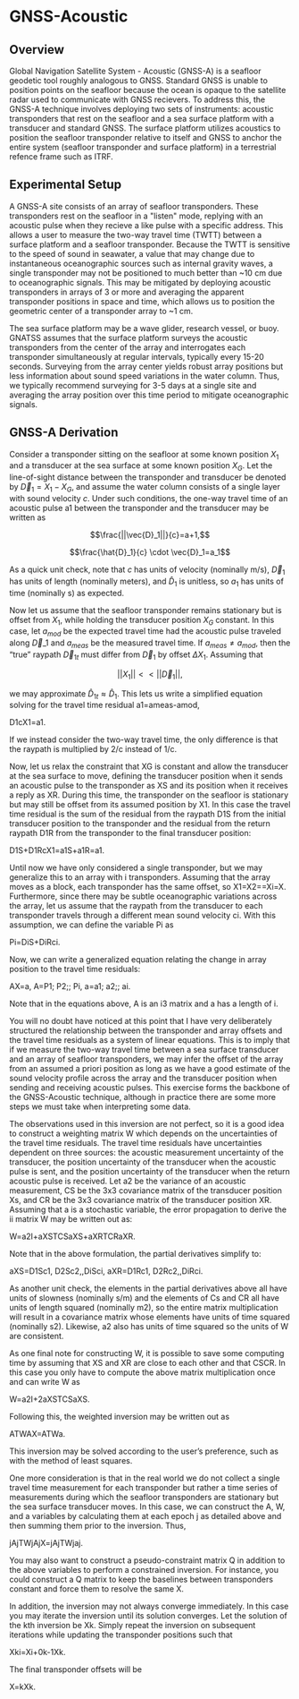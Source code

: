 # GNSS-Acoustic

## Overview
Global Navigation Satellite System - Acoustic (GNSS-A) is a seafloor geodetic tool roughly analogous to GNSS. Standard GNSS is unable to position points on the seafloor because the ocean is opaque to the satellite radar used to communicate with GNSS recievers. To address this, the GNSS-A technique involves deploying two sets of instruments: acoustic transponders that rest on the seafloor and a sea surface platform with a transducer and standard GNSS. The surface platform utilizes acoustics to position the seafloor transponder relative to itself and GNSS to anchor the entire system (seafloor transponder and surface platform) in a terrestrial refence frame such as ITRF.

## Experimental Setup
A GNSS-A site consists of an array of seafloor transponders. These transponders rest on the seafloor in a "listen" mode, replying with an acoustic pulse when they recieve a like pulse with a specific address. This allows a user to measure the two-way travel time (TWTT) between a surface platform and a seafloor transponder. Because the TWTT is sensitive to the speed of sound in seawater, a value that may change due to instantaneous oceanographic sources such as internal gravity waves, a single transponder may not be positioned to much better than ~10 cm due to oceanographic signals. This may be mitigated by deploying acoustic transponders in arrays of 3 or more and averaging the apparent transponder positions in space and time, which allows us to position the geometric center of a transponder array to ~1 cm.

The sea surface platform may be a wave glider, research vessel, or buoy. GNATSS assumes that the surface platform surveys the acoustic transponders from the center of the array and interrogates each transponder simultaneously at regular intervals, typically every 15-20 seconds. Surveying from the array center yields robust array positions but less information about sound speed variations in the water column. Thus, we typically recommend surveying for 3-5 days at a single site and averaging the array position over this time period to mitigate oceanographic signals.

## GNSS-A Derivation
Consider a transponder sitting on the seafloor at some known position $X_1$ and a transducer at the sea surface at some known position $X_G$. Let the line-of-sight distance between the transponder and transducer be denoted by $\vec{D}_1=X_1-X_G$, and assume the water column consists of a single layer with sound velocity $c$. Under such conditions, the one-way travel time of an acoustic pulse a1 between the transponder and the transducer may be written as

$$\frac{||\vec{D}_1||}{c}=a+1,$$

$$\frac{\hat{D}_1}{c} \cdot \vec{D}_1=a_1$$

As a quick unit check, note that $c$ has units of velocity (nominally m/s), $\vec{D}_1$ has units of length (nominally meters), and $\hat{D}_1$ is unitless, so $a_1$ has units of time (nominally s) as expected.

Now let us assume that the seafloor transponder remains stationary but is offset from $X_1$, while holding the transducer position $X_G$ constant. In this case, let $a_{mod}$ be the expected travel time had the acoustic pulse traveled along $\vec{D}\_1$ and $a_{meas}$ be the measured travel time. If $a_{meas} \neq a_{mod}$, then the “true” raypath $\vec{D}_{1t}$ must differ from $\vec{D}_1$ by offset $\Delta X_1$. Assuming that 

$$||X_1|| << ||\vec{D}_1||,$$ 

we may approximate $\hat{D}_{1t} \approx \hat{D}_1$. This lets us write a simplified equation solving for the travel time residual a1=ameas-amod,

D1cX1=a1.

If we instead consider the two-way travel time, the only difference is that the raypath is multiplied by 2/c instead of 1/c.

Now, let us relax the constraint that XG is constant and allow the transducer at the sea surface to move, defining the transducer position when it sends an acoustic pulse to the transponder as XS and its position when it receives a reply as XR. During this time, the transponder on the seafloor is stationary but may still be offset from its assumed position by X1. In this case the travel time residual is the sum of the residual from the raypath D1S from the initial transducer position to the transponder and the residual from the return raypath D1R from the transponder to the final transducer position:

D1S+D1RcX1=a1S+a1R=a1.

Until now we have only considered a single transponder, but we may generalize this to an array with i transponders. Assuming that the array moves as a block, each transponder has the same offset, so X1=X2==Xi=X. Furthermore, since there may be subtle oceanographic variations across the array, let us assume that the raypath from the transducer to each transponder travels through a different mean sound velocity ci. With this assumption, we can define the variable Pi as

Pi=DiS+DiRci.

Now, we can write a generalized equation relating the change in array position to the travel time residuals:

AX=a,
A=P1; P2;; Pi,
a=a1; a2;; ai.

Note that in the equations above, A is an i3 matrix and a has a length of i.

You will no doubt have noticed at this point that I have very deliberately structured the relationship between the transponder and array offsets and the travel time residuals as a system of linear equations. This is to imply that if we measure the two-way travel time between a sea surface transducer and an array of seafloor transponders, we may infer the offset of the array from an assumed a priori position as long as we have a good estimate of the sound velocity profile across the array and the transducer position when sending and receiving acoustic pulses. This exercise forms the backbone of the GNSS-Acoustic technique, although in practice there are some more steps we must take when interpreting some data.

The observations used in this inversion are not perfect, so it is a good idea to construct a weighting matrix W which depends on the uncertainties of the travel time residuals. The travel time residuals have uncertainties dependent on three sources: the acoustic measurement uncertainty of the transducer, the position uncertainty of the transducer when the acoustic pulse is sent, and the position uncertainty of the transducer when the return acoustic pulse is received. Let a2 be the variance of an acoustic measurement, CS be the 3x3 covariance matrix of the transducer position Xs, and CR be the 3x3 covariance matrix of the transducer position XR. Assuming that a is a stochastic variable, the error propagation to derive the ii matrix W may be written out as:

W=a2I+aXSTCSaXS+aXRTCRaXR.

Note that in the above formulation, the partial derivatives simplify to:

aXS=D1Sc1, D2Sc2,,DiSci,
aXR=D1Rc1, D2Rc2,,DiRci.

As another unit check, the elements in the partial derivatives above all have units of slowness (nominally s/m) and the elements of Cs and CR all have units of length squared (nominally m2), so the entire matrix multiplication will result in a covariance matrix whose elements have units of time squared (nominally s2). Likewise, a2 also has units of time squared so the units of W are consistent.

As one final note for constructing W, it is possible to save some computing time by assuming that XS and XR are close to each other and that CSCR. In this case you only have to compute the above matrix multiplication once and can write W as

W=a2I+2aXSTCSaXS.

Following this, the weighted inversion may be written out as

ATWAX=ATWa.

This inversion may be solved according to the user’s preference, such as with the method of least squares.

One more consideration is that in the real world we do not collect a single travel time measurement for each transponder but rather a time series of measurements during which the seafloor transponders are stationary but the sea surface transducer moves. In this case, we can construct the A, W, and a variables by calculating them at each epoch j as detailed above and then summing them prior to the inversion. Thus,

jAjTWjAjX=jAjTWjaj.

You may also want to construct a pseudo-constraint matrix Q in addition to the above variables to perform a constrained inversion. For instance, you could construct a Q matrix to keep the baselines between transponders constant and force them to resolve the same X.

In addition, the inversion may not always converge immediately. In this case you may iterate the inversion until its solution converges. Let the solution of the kth inversion be Xk. Simply repeat the inversion on subsequent iterations while updating the transponder positions such that 

Xki=Xi+0k-1Xk.

The final transponder offsets will be

X=kXk.

